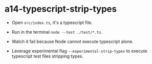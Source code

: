 # a14-typescript-strip-types

- Open `src/index.ts`, it's a typescript file.

- Run in the terminal `node --test ./test/*.ts`.

- Watch it fail because Node cannot execute typescript alone.

- Leverage experimental flag `--experimental-strip-types` to execute typescript test files stripping types.
